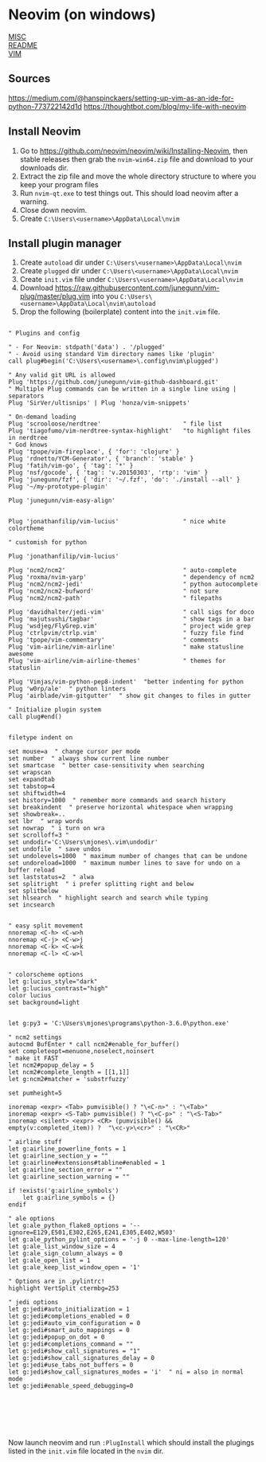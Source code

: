 # Neovim (on windows)

[MISC](misc.md)    
[README](README.md)    
[VIM](vim.md)   


## Sources

https://medium.com/@hanspinckaers/setting-up-vim-as-an-ide-for-python-773722142d1d
https://thoughtbot.com/blog/my-life-with-neovim

## Install Neovim

1. Go to https://github.com/neovim/neovim/wiki/Installing-Neovim, then stable releases then grab the `nvim-win64.zip` file and download to your downloads dir.
2. Extract the zip file and move the whole directory structure to where you keep your program files
3. Run `nvim-qt.exe` to test things out. This should load neovim after a warning.
4. Close down neovim.
5. Create `C:\Users\<username>\AppData\Local\nvim`

## Install plugin manager

1. Create `autoload` dir under `C:\Users\<username>\AppData\Local\nvim` 
2. Create `plugged` dir under `C:\Users\<username>\AppData\Local\nvim` 
3. Create `init.vim` file under `C:\Users\<username>\AppData\Local\nvim`
4. Download https://raw.githubusercontent.com/junegunn/vim-plug/master/plug.vim into you `C:\Users\<username>\AppData\Local\nvim\autoload`
5. Drop the following (boilerplate) content into the `init.vim` file.

```

" Plugins and config

" - For Neovim: stdpath('data') . '/plugged'
" - Avoid using standard Vim directory names like 'plugin'
call plug#begin('C:\Users\<username>\.config\nvim\plugged')

" Any valid git URL is allowed
Plug 'https://github.com/junegunn/vim-github-dashboard.git'
" Multiple Plug commands can be written in a single line using | separators
Plug 'SirVer/ultisnips' | Plug 'honza/vim-snippets'

" On-demand loading
Plug 'scrooloose/nerdtree'                       " file list
Plug 'tiagofumo/vim-nerdtree-syntax-highlight'   "to highlight files in nerdtree
" God knows
Plug 'tpope/vim-fireplace', { 'for': 'clojure' }
Plug 'rdnetto/YCM-Generator', { 'branch': 'stable' }
Plug 'fatih/vim-go', { 'tag': '*' }
Plug 'nsf/gocode', { 'tag': 'v.20150303', 'rtp': 'vim' }
Plug 'junegunn/fzf', { 'dir': '~/.fzf', 'do': './install --all' }
Plug '~/my-prototype-plugin'

Plug 'junegunn/vim-easy-align'          


Plug 'jonathanfilip/vim-lucius'                  " nice white colortheme

" customish for python

Plug 'jonathanfilip/vim-lucius'

Plug 'ncm2/ncm2'                                 " auto-complete 
Plug 'roxma/nvim-yarp'                           " dependency of ncm2
Plug 'ncm2/ncm2-jedi'                            " python autocomplete
Plug 'ncm2/ncm2-bufword'                         " not sure
Plug 'ncm2/ncm2-path'                            " filepaths

Plug 'davidhalter/jedi-vim'                      " call sigs for doco
Plug 'majutsushi/tagbar'                         " show tags in a bar
Plug 'wsdjeg/FlyGrep.vim'                        " project wide grep
Plug 'ctrlpvim/ctrlp.vim'                        " fuzzy file find
Plug 'tpope/vim-commentary'                      " comments
Plug 'vim-airline/vim-airline'                   " make statusline awesome
Plug 'vim-airline/vim-airline-themes'            " themes for statuslin

Plug 'Vimjas/vim-python-pep8-indent'  "better indenting for python
Plug 'w0rp/ale'  " python linters
Plug 'airblade/vim-gitgutter'  " show git changes to files in gutter

" Initialize plugin system
call plug#end()


filetype indent on

set mouse=a  " change cursor per mode
set number  " always show current line number
set smartcase  " better case-sensitivity when searching
set wrapscan  
set expandtab
set tabstop=4
set shiftwidth=4
set history=1000  " remember more commands and search history
set breakindent  " preserve horizontal whitespace when wrapping
set showbreak=..
set lbr  " wrap words
set nowrap  " i turn on wra
set scrolloff=3 "
set undodir='C:\Users\mjones\.vim\undodir'
set undofile  " save undos
set undolevels=1000  " maximum number of changes that can be undone
set undoreload=1000  " maximum number lines to save for undo on a buffer reload
set laststatus=2  " alwa
set splitright  " i prefer splitting right and below
set splitbelow
set hlsearch  " highlight search and search while typing
set incsearch


" easy split movement
nnoremap <C-h> <C-w>h
nnoremap <C-j> <C-w>j
nnoremap <C-k> <C-w>k
nnoremap <C-l> <C-w>l


" colorscheme options
let g:lucius_style="dark"
let g:lucius_contrast="high"
color lucius
set background=light


let g:py3 = 'C:\Users\mjones\programs\python-3.6.0\python.exe'

" ncm2 settings
autocmd BufEnter * call ncm2#enable_for_buffer()
set completeopt=menuone,noselect,noinsert
" make it FAST
let ncm2#popup_delay = 5
let ncm2#complete_length = [[1,1]]
let g:ncm2#matcher = 'substrfuzzy'

set pumheight=5

inoremap <expr> <Tab> pumvisible() ? "\<C-n>" : "\<Tab>"
inoremap <expr> <S-Tab> pumvisible() ? "\<C-p>" : "\<S-Tab>"
inoremap <silent> <expr> <CR> (pumvisible() && empty(v:completed_item)) ?  "\<c-y>\<cr>" : "\<CR>"

" airline stuff
let g:airline_powerline_fonts = 1
let g:airline_section_y = ""
let g:airline#extensions#tabline#enabled = 1
let g:airline_section_error = ""
let g:airline_section_warning = ""

if !exists('g:airline_symbols')
    let g:airline_symbols = {}
endif

" ale options
let g:ale_python_flake8_options = '--ignore=E129,E501,E302,E265,E241,E305,E402,W503'
let g:ale_python_pylint_options = '-j 0 --max-line-length=120'
let g:ale_list_window_size = 4
let g:ale_sign_column_always = 0
let g:ale_open_list = 1
let g:ale_keep_list_window_open = '1'

" Options are in .pylintrc!
highlight VertSplit ctermbg=253

" jedi options
let g:jedi#auto_initialization = 1
let g:jedi#completions_enabled = 0
let g:jedi#auto_vim_configuration = 0
let g:jedi#smart_auto_mappings = 0
let g:jedi#popup_on_dot = 0
let g:jedi#completions_command = ""
let g:jedi#show_call_signatures = "1"
let g:jedi#show_call_signatures_delay = 0
let g:jedi#use_tabs_not_buffers = 0
let g:jedi#show_call_signatures_modes = 'i'  " ni = also in normal mode
let g:jedi#enable_speed_debugging=0







```

Now launch neovim and run `:PlugInstall` which should install the plugings listed in the `init.vim` file located in the `nvim` dir.

